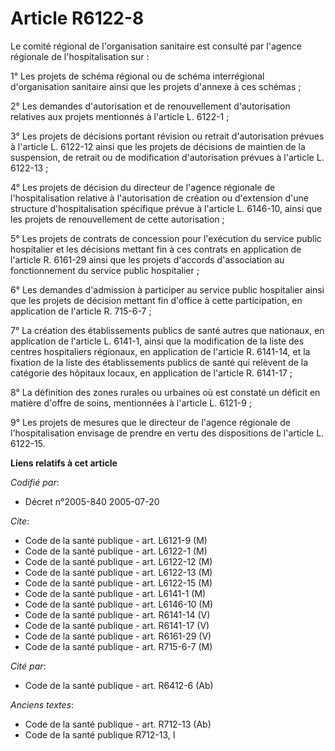 # Article R6122-8

Le comité régional de l'organisation sanitaire est consulté par l'agence régionale de l'hospitalisation sur :

1° Les projets de schéma régional ou de schéma interrégional d'organisation sanitaire ainsi que les projets d'annexe à ces
schémas ;

2° Les demandes d'autorisation et de renouvellement d'autorisation relatives aux projets mentionnés à l'article L. 6122-1 ;

3° Les projets de décisions portant révision ou retrait d'autorisation prévues à l'article L. 6122-12 ainsi que les projets
de décisions de maintien de la suspension, de retrait ou de modification d'autorisation prévues à l'article L. 6122-13 ;

4° Les projets de décision du directeur de l'agence régionale de l'hospitalisation relative à l'autorisation de création ou
d'extension d'une structure d'hospitalisation spécifique prévue à l'article L. 6146-10, ainsi que les projets de
renouvellement de cette autorisation ;

5° Les projets de contrats de concession pour l'exécution du service public hospitalier et les décisions mettant fin à ces
contrats en application de l'article R. 6161-29 ainsi que les projets d'accords d'association au fonctionnement du service
public hospitalier ;

6° Les demandes d'admission à participer au service public hospitalier ainsi que les projets de décision mettant fin d'office
à cette participation, en application de l'article R. 715-6-7 ;

7° La création des établissements publics de santé autres que nationaux, en application de l'article L. 6141-1, ainsi que la
modification de la liste des centres hospitaliers régionaux, en application de l'article R. 6141-14, et la fixation de la
liste des établissements publics de santé qui relèvent de la catégorie des hôpitaux locaux, en application de l'article R.
6141-17 ;

8° La définition des zones rurales ou urbaines où est constaté un déficit en matière d'offre de soins, mentionnées à
l'article L. 6121-9 ;

9° Les projets de mesures que le directeur de l'agence régionale de l'hospitalisation envisage de prendre en vertu des
dispositions de l'article L. 6122-15.

**Liens relatifs à cet article**

_Codifié par_:

  - Décret n°2005-840 2005-07-20

_Cite_:

  - Code de la santé publique - art. L6121-9 (M)
  - Code de la santé publique - art. L6122-1 (M)
  - Code de la santé publique - art. L6122-12 (M)
  - Code de la santé publique - art. L6122-13 (M)
  - Code de la santé publique - art. L6122-15 (M)
  - Code de la santé publique - art. L6141-1 (M)
  - Code de la santé publique - art. L6146-10 (M)
  - Code de la santé publique - art. R6141-14 (V)
  - Code de la santé publique - art. R6141-17 (V)
  - Code de la santé publique - art. R6161-29 (V)
  - Code de la santé publique - art. R715-6-7 (M)

_Cité par_:

  - Code de la santé publique - art. R6412-6 (Ab)

_Anciens textes_:

  - Code de la santé publique - art. R712-13 (Ab)
  - Code de la santé publique R712-13, I

